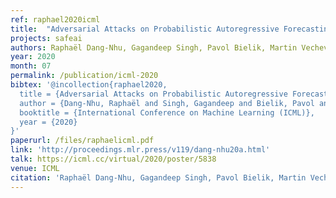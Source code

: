 ```yaml
---
ref: raphael2020icml
title:  "Adversarial Attacks on Probabilistic Autoregressive Forecasting Models"
projects: safeai
authors: Raphaël Dang-Nhu, Gagandeep Singh, Pavol Bielik, Martin Vechev
year: 2020
month: 07
permalink: /publication/icml-2020
bibtex: '@incollection{raphael2020,
  title = {Adversarial Attacks on Probabilistic Autoregressive Forecasting Models},
  author = {Dang-Nhu, Raphaël and Singh, Gagandeep and Bielik, Pavol and Vechev, Martin},
  booktitle = {International Conference on Machine Learning (ICML)},
  year = {2020}
}'
paperurl: /files/raphaelicml.pdf
link: 'http://proceedings.mlr.press/v119/dang-nhu20a.html'
talk: https://icml.cc/virtual/2020/poster/5838
venue: ICML
citation: 'Raphaël Dang-Nhu, Gagandeep Singh, Pavol Bielik, Martin Vechev'
---
```


